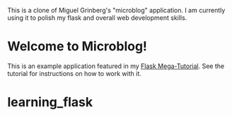This is a clone of Miguel Grinberg's "microblog" application. I am currently using it to polish my flask and overall web development skills.


# Welcome to Microblog!

This is an example application featured in my [Flask Mega-Tutorial](https://blog.miguelgrinberg.com/post/the-flask-mega-tutorial-part-i-hello-world). See the tutorial for instructions on how to work with it.
# learning_flask
